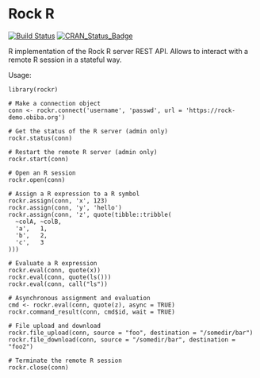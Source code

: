 # Rock R

[![Build Status](https://travis-ci.com/obiba/rockr.svg?branch=master)](https://travis-ci.com/obiba/rockr)
[![CRAN_Status_Badge](http://www.r-pkg.org/badges/version/rockr)](https://cran.r-project.org/package=rockr)

R implementation of the Rock R server REST API. Allows to interact with a remote R session
in a stateful way.

Usage:

```
library(rockr)

# Make a connection object
conn <- rockr.connect('username', 'passwd', url = 'https://rock-demo.obiba.org')

# Get the status of the R server (admin only)
rockr.status(conn)

# Restart the remote R server (admin only)
rockr.start(conn)

# Open an R session
rockr.open(conn)

# Assign a R expression to a R symbol
rockr.assign(conn, 'x', 123)
rockr.assign(conn, 'y', 'hello')
rockr.assign(conn, 'z', quote(tibble::tribble(
  ~colA, ~colB,
  'a',   1,
  'b',   2,
  'c',   3
)))

# Evaluate a R expression
rockr.eval(conn, quote(x))
rockr.eval(conn, quote(ls()))
rockr.eval(conn, call("ls"))

# Asynchronous assignment and evaluation
cmd <- rockr.eval(conn, quote(z), async = TRUE)
rockr.command_result(conn, cmd$id, wait = TRUE)

# File upload and download
rockr.file_upload(conn, source = "foo", destination = "/somedir/bar")
rockr.file_download(conn, source = "/somedir/bar", destination = "foo2")

# Terminate the remote R session
rockr.close(conn)
```

